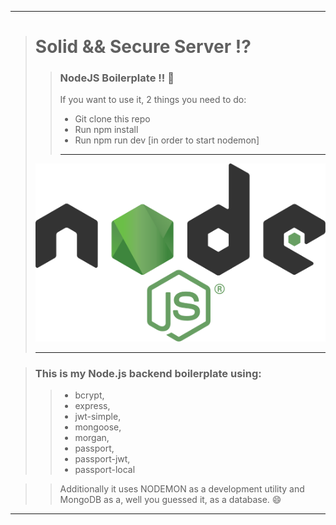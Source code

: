 ___
> # Solid && Secure Server :interrobang:
> > ### NodeJS Boilerplate !!  :rocket: 
> > If you want to use it, 2 things you need to do:
> > * Git clone this repo
> > * Run npm install
> > * Run npm run dev [in order to start nodemon] 
> > ___
> ![alt text](https://github.com/BiggaHD/Solid_Secure_Server/blob/master/Node.js_logo.svg "NodeJS baby")
> ___

> ### This is my Node.js backend boilerplate using:
> > * bcrypt, 
> > * express, 
> > * jwt-simple,
> > * mongoose, 
> > * morgan,
> > * passport,
> > * passport-jwt,  
> > * passport-local

> > Additionally it uses NODEMON as a development utility and MongoDB as a, well you guessed it, as a database. :smile:
___
